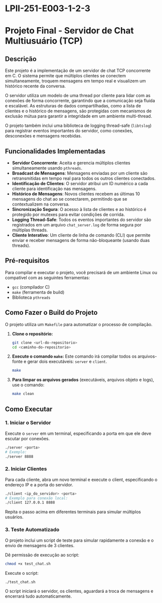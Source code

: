 # LPII-251-E003-1-2-3

# Projeto Final - Servidor de Chat Multiusuário (TCP)

## Descrição

Este projeto é a implementação de um servidor de chat TCP concorrente em C. O sistema permite que múltiplos clientes se conectem simultaneamente, troquem mensagens em tempo real e visualizem um histórico recente da conversa.

O servidor utiliza um modelo de uma thread por cliente para lidar com as conexões de forma concorrente, garantindo que a comunicação seja fluida e escalável. As estruturas de dados compartilhadas, como a lista de clientes e o histórico de mensagens, são protegidas com mecanismos de exclusão mútua para garantir a integridade em um ambiente multi-thread.

O projeto também inclui uma biblioteca de logging thread-safe (`libtslog`) para registrar eventos importantes do servidor, como conexões, desconexões e mensagens recebidas.

## Funcionalidades Implementadas

-   **Servidor Concorrente**: Aceita e gerencia múltiplos clientes simultaneamente usando `pthreads`.
-   **Broadcast de Mensagens**: Mensagens enviadas por um cliente são retransmitidas em tempo real para todos os outros clientes conectados.
-   **Identificação de Clientes**: O servidor atribui um ID numérico a cada cliente para identificação nas mensagens.
-   **Histórico de Mensagens**: Novos clientes recebem as últimas 10 mensagens do chat ao se conectarem, permitindo que se contextualizem na conversa.
-   **Sincronização Segura**: O acesso à lista de clientes e ao histórico é protegido por mutexes para evitar condições de corrida.
-   **Logging Thread-Safe**: Todos os eventos importantes do servidor são registrados em um arquivo `chat_server.log` de forma segura por múltiplas threads.
-   **Cliente Interativo**: Um cliente de linha de comando (CLI) que permite enviar e receber mensagens de forma não-bloqueante (usando duas threads).

## Pré-requisitos

Para compilar e executar o projeto, você precisará de um ambiente Linux ou compatível com as seguintes ferramentas:
-   `gcc` (compilador C)
-   `make` (ferramenta de build)
-   Biblioteca `pthreads`

## Como Fazer o Build do Projeto

O projeto utiliza um `Makefile` para automatizar o processo de compilação.

1.  **Clone o repositório:**
    ```sh
    git clone <url-do-repositorio>
    cd <caminho-do-repositorio>
    ```

2.  **Execute o comando `make`:**
    Este comando irá compilar todos os arquivos-fonte e gerar dois executáveis: `server` e `client`.
    ```sh
    make
    ```

3.  **Para limpar os arquivos gerados** (executáveis, arquivos objeto e logs), use o comando:
    ```sh
    make clean
    ```

## Como Executar

### 1. Iniciar o Servidor

Execute o `server` em um terminal, especificando a porta em que ele deve escutar por conexões.

```sh
./server <porta>
# Exemplo:
./server 8888
```
### 2. Iniciar Clientes 
Para cada cliente, abra um novo terminal e execute o client, especificando o endereço IP e a porta do servidor.

```sh
./client <ip_do_servidor> <porta>
# Exemplo para conexão local:
./client 127.0.0.1 8888
```
Repita o passo acima em diferentes terminais para simular múltiplos usuários.

### 3. Teste Automatizado
O projeto inclui um script de teste para simular rapidamente a conexão e o envio de mensagens de 3 clientes.

  Dê permissão de execução ao script:
  ```sh
  chmod +x test_chat.sh
  ```

  Execute o script:

  ```sh
  ./test_chat.sh
  ```

O script iniciará o servidor, os clientes, aguardará a troca de mensagens e encerrará tudo automaticamente.
